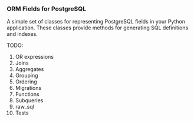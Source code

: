 ### ORM Fields for PostgreSQL

A simple set of classes for representing PostgreSQL fields in your Python application. These classes provide methods for generating SQL definitions and indexes.


TODO:

1) OR expressions
2) Joins 
3) Aggregates 
4) Grouping 
5) Ordering 
6) Migrations 
7) Functions
8) Subqueries
9) raw_sql
10) Tests

